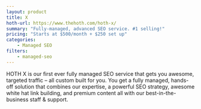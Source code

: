 ```yaml
---
layout: product
title: X
hoth-url: https://www.thehoth.com/hoth-x/
summary: "Fully-managed, advanced SEO service. #1 selling!"
pricing: "Starts at $500/month + $250 set up"
categories: 
    - Managed SEO
filters: 
    - managed-seo
---
```


HOTH X is our first ever fully managed SEO service that gets you awesome, targeted traffic – all custom built for you. You get a fully managed, hands-off solution that combines our expertise, a powerful SEO strategy, awesome white hat link building, and premium content all with our best-in-the-business staff & support.